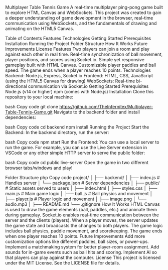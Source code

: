 Multiplayer Table Tennis Game
A real-time multiplayer ping-pong game built to explore HTML Canvas and WebSockets. This project was created to gain a deeper understanding of game development in the browser, real-time communication using WebSockets, and the fundamentals of drawing and animating on the HTML5 Canvas.

Table of Contents
Features
Technologies
Getting Started
Prerequisites
Installation
Running the Project
Folder Structure
How It Works
Future Improvements
License
Features
Two players can join a room and play against each other in real time.
Real-time synchronization of ball movement, player positions, and scores using Socket.io.
Simple yet responsive gameplay built with HTML Canvas.
Customizable player paddles and ball speed.
The game ends when a player reaches 10 points.
Technologies
Backend: Node.js, Express, Socket.io
Frontend: HTML, CSS, JavaScript (using the HTML5 Canvas for drawing)
WebSockets: Real-time bi-directional communication via Socket.io
Getting Started
Prerequisites
Node.js (v14 or higher)
npm (comes with Node.js)
Installation
Clone this repository to your local machine:

bash
Copy code
git clone https://github.com/TheInfernitex/Multiplayer-Table-Tennis-Game.git
Navigate to the backend folder and install dependencies:

bash
Copy code
cd backend
npm install
Running the Project
Start the Backend: In the backend directory, run the server:

bash
Copy code
npm start
Run the Frontend: You can use a local server to run the game. For example, you can use the Live Server extension in VSCode or any other simple HTTP server to serve the public folder:

bash
Copy code
cd public
live-server
Open the game in two different browser tabs/windows and play!

Folder Structure
php
Copy code
project/
│
├── backend/
│ ├── index.js # Handles server
│ └── package.json # Server dependencies
│
├── public/ # Static assets served to users
│ ├── index.html
│ ├── styles.css
│ ├── main.js # Main game logic
│ ├── ball.js # Ball physics and movement
│ ├── player.js # Player logic and movement
│ ├── image.png
│ └── audio.mp3
│
├── README.md
└── .gitignore
How It Works
HTML Canvas is used to draw the game elements (ball, paddles, etc.) and animate them during gameplay.
Socket.io enables real-time communication between the server and the clients (players). When a player moves, the server updates the game state and broadcasts the changes to both players.
The game logic includes ball physics, paddle movement, and scorekeeping. The game ends when one player reaches 10 points.
Future Improvements
Add more customization options like different paddles, ball sizes, or power-ups.
Implement a matchmaking system for better player-room assignment.
Add sounds for in-game events such as ball hits and scoring.
Implement AI so that players can play against the computer.
License
This project is licensed under the MIT License. See the LICENSE file for details.